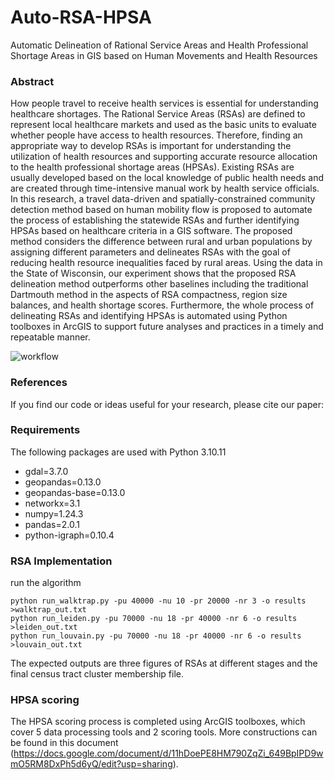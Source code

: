 # Auto-RSA-HPSA
Automatic Delineation of Rational Service Areas and Health Professional Shortage Areas in GIS based on Human Movements and Health Resources

### Abstract

How people travel to receive health services is essential for understanding healthcare shortages. The Rational Service Areas (RSAs) are defined to represent local healthcare markets and used as the basic units to evaluate whether people have access to health resources. Therefore, finding an appropriate way to develop RSAs is important for understanding the utilization of health resources and supporting accurate resource allocation to the health professional shortage areas (HPSAs). Existing RSAs are usually developed based on the local knowledge of public health needs and are created through time-intensive manual work by health service officials. In this research, a travel data-driven and spatially-constrained community detection method based on human mobility flow is proposed to automate the process of establishing the statewide RSAs and further identifying HPSAs based on healthcare criteria in a GIS software. The proposed method considers the difference between rural and urban populations by assigning different parameters and delineates RSAs with the goal of reducing health resource inequalities faced by rural areas. Using the data in the State of Wisconsin, our experiment shows that the proposed RSA delineation method outperforms other baselines including the traditional Dartmouth method in the aspects of RSA compactness, region size balances, and health shortage scores. Furthermore, the whole process of delineating RSAs and identifying HPSAs is automated using Python toolboxes in ArcGIS to support future analyses and practices in a timely and repeatable manner. 

![workflow](https://github.com/GeoDS/Auto-RSA-HPSA/assets/46972608/dcb740f2-50b1-45a8-a6ef-b7619feaf2f7)

### References
If you find our code or ideas useful for your research, please cite our paper:

### Requirements
The following packages are used with Python 3.10.11
- gdal=3.7.0
- geopandas=0.13.0
- geopandas-base=0.13.0
- networkx=3.1
- numpy=1.24.3
- pandas=2.0.1
- python-igraph=0.10.4

### RSA Implementation

run the algorithm

```
python run_walktrap.py -pu 40000 -nu 10 -pr 20000 -nr 3 -o results >walktrap_out.txt
python run_leiden.py -pu 70000 -nu 18 -pr 40000 -nr 6 -o results >leiden_out.txt
python run_louvain.py -pu 70000 -nu 18 -pr 40000 -nr 6 -o results >louvain_out.txt
```

The expected outputs are three figures of RSAs at different stages and the final census tract cluster membership file.

### HPSA scoring
The HPSA scoring process is completed using ArcGIS toolboxes, which cover 5 data processing tools and 2 scoring tools. More constructions can be found in this document (https://docs.google.com/document/d/11hDoePE8HM790ZqZi_649BpIPD9wmO5RM8DxPh5d6yQ/edit?usp=sharing).
